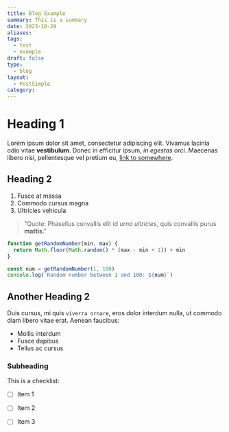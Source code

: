 ```yaml
---
title: Blog Example
summary: This is a summary
date: 2023-10-29
aliases: 
tags:
  - test
  - example
draft: false
type:
  - blog
layout:
  - PostSimple
category:
---
```



# Heading 1

Lorem ipsum dolor sit amet, consectetur adipiscing elit. Vivamus lacinia odio vitae **vestibulum**. Donec in efficitur ipsum, _in egestas orci_. Maecenas libero nisi, pellentesque vel pretium eu, [link to somewhere](https://chat.openai.com/c/b381a204-bd2f-45b4-a464-ca9434d9cbf1#).

## Heading 2

1. Fusce at massa
2. Commodo cursus magna
3. Ultricies vehicula

> "Quote: Phasellus convallis elit id _urna ultricies_, quis convallis purus **mattis**."

```javascript
function getRandomNumber(min, max) {
  return Math.floor(Math.random() * (max - min + 1)) + min
}

const num = getRandomNumber(1, 100)
console.log(`Random number between 1 and 100: ${num}`)
```

## Another Heading 2

Duis cursus, mi quis `viverra ornare`, eros dolor interdum nulla, ut commodo diam libero vitae erat. Aenean faucibus:

- Mollis interdum
- Fusce dapibus
- Tellus ac cursus


### Subheading

This is a checklist:
- [ ] Item 1
- [ ] Item 2
- [ ] Item 3


